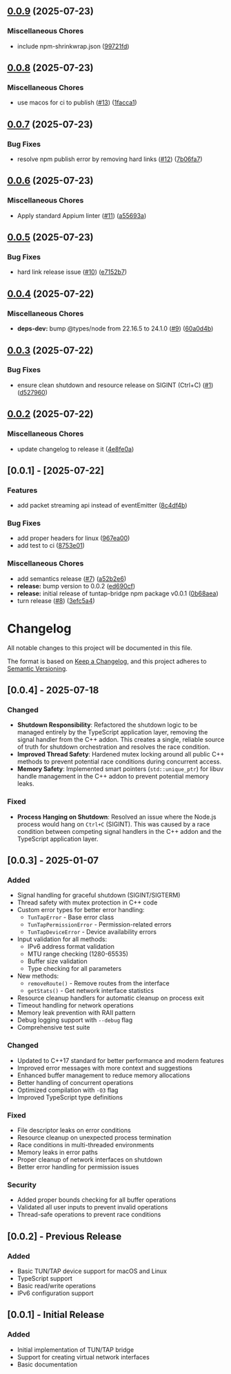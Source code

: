 ## [0.0.9](https://github.com/appium/appium-ios-tuntap/compare/v0.0.8...v0.0.9) (2025-07-23)

### Miscellaneous Chores

* include npm-shrinkwrap.json ([99721fd](https://github.com/appium/appium-ios-tuntap/commit/99721fde2bb4de2e57da2f785feffa6d481fe5c6))

## [0.0.8](https://github.com/appium/appium-ios-tuntap/compare/v0.0.7...v0.0.8) (2025-07-23)

### Miscellaneous Chores

* use macos for ci to publish ([#13](https://github.com/appium/appium-ios-tuntap/issues/13)) ([1facca1](https://github.com/appium/appium-ios-tuntap/commit/1facca1011399ad3cea7876427d1c7f7cf6cee72))

## [0.0.7](https://github.com/appium/appium-ios-tuntap/compare/v0.0.6...v0.0.7) (2025-07-23)

### Bug Fixes

* resolve npm publish error by removing hard links ([#12](https://github.com/appium/appium-ios-tuntap/issues/12)) ([7b06fa7](https://github.com/appium/appium-ios-tuntap/commit/7b06fa741b43005bbae6375c8bae4e923b6f4cb1))

## [0.0.6](https://github.com/appium/appium-ios-tuntap/compare/v0.0.5...v0.0.6) (2025-07-23)

### Miscellaneous Chores

* Apply standard Appium linter ([#11](https://github.com/appium/appium-ios-tuntap/issues/11)) ([a55693a](https://github.com/appium/appium-ios-tuntap/commit/a55693a90cca41f54ced506404b8456ea6994875))

## [0.0.5](https://github.com/appium/appium-ios-tuntap/compare/v0.0.4...v0.0.5) (2025-07-23)

### Bug Fixes

* hard link release issue ([#10](https://github.com/appium/appium-ios-tuntap/issues/10)) ([e7152b7](https://github.com/appium/appium-ios-tuntap/commit/e7152b7af519425d2045e61719fd460c251db391))

## [0.0.4](https://github.com/appium/appium-ios-tuntap/compare/v0.0.3...v0.0.4) (2025-07-22)

### Miscellaneous Chores

* **deps-dev:** bump @types/node from 22.16.5 to 24.1.0 ([#9](https://github.com/appium/appium-ios-tuntap/issues/9)) ([60a0d4b](https://github.com/appium/appium-ios-tuntap/commit/60a0d4beb1e36b4ccbf73a0cacda1179df75c834))

## [0.0.3](https://github.com/appium/appium-ios-tuntap/compare/v0.0.2...v0.0.3) (2025-07-22)

### Bug Fixes

* ensure clean shutdown and resource release on SIGINT (Ctrl+C) ([#1](https://github.com/appium/appium-ios-tuntap/issues/1)) ([d527960](https://github.com/appium/appium-ios-tuntap/commit/d5279605ac30a253382cbcd932926edd5dc285a2))

## [0.0.2](https://github.com/appium/appium-ios-tuntap/compare/v0.0.1...v0.0.2) (2025-07-22)

### Miscellaneous Chores

* update changelog to release it ([4e8fe0a](https://github.com/appium/appium-ios-tuntap/commit/4e8fe0a610a908c2f3a56bff7031f7580eb011c1))

## [0.0.1] - [2025-07-22]

### Features

* add packet streaming api instead of eventEmitter ([8c4df4b](https://github.com/appium/appium-ios-tuntap/commit/8c4df4bace59c2b29a567e2f9c81b1737500c42b))

### Bug Fixes

* add proper headers for linux ([967ea00](https://github.com/appium/appium-ios-tuntap/commit/967ea007b198f77f7e3aaaa1489dc5a0977bc5e6))
* add test to ci ([8753e01](https://github.com/appium/appium-ios-tuntap/commit/8753e0109f0ad4120ac4db1318c103fc2be0f7c7))

### Miscellaneous Chores

* add semantics release ([#7](https://github.com/appium/appium-ios-tuntap/issues/7)) ([a52b2e6](https://github.com/appium/appium-ios-tuntap/commit/a52b2e6010e99f1e5518726a93b313efab6475fb))
* **release:** bump version to 0.0.2 ([ed690cf](https://github.com/appium/appium-ios-tuntap/commit/ed690cfcc56c22a33cfc303960b46091619fe7e1))
* **release:** initial release of tuntap-bridge npm package v0.0.1 ([0b68aea](https://github.com/appium/appium-ios-tuntap/commit/0b68aeaae2af9d0a7af386055f3667b6826c6d22))
* turn release ([#8](https://github.com/appium/appium-ios-tuntap/issues/8)) ([3efc5a4](https://github.com/appium/appium-ios-tuntap/commit/3efc5a4eb7cb4e4f59daffb2623ead811292fa69))

# Changelog

All notable changes to this project will be documented in this file.

The format is based on [Keep a Changelog](https://keepachangelog.com/en/1.0.0/),
and this project adheres to [Semantic Versioning](https://semver.org/spec/v2.0.0.html).

## [0.0.4] - 2025-07-18

### Changed
- **Shutdown Responsibility**: Refactored the shutdown logic to be managed entirely by the TypeScript application layer, removing the signal handler from the C++ addon. This creates a single, reliable source of truth for shutdown orchestration and resolves the race condition.
- **Improved Thread Safety**: Hardened mutex locking around all public C++ methods to prevent potential race conditions during concurrent access.
- **Memory Safety**: Implemented smart pointers (`std::unique_ptr`) for libuv handle management in the C++ addon to prevent potential memory leaks.

### Fixed
- **Process Hanging on Shutdown**: Resolved an issue where the Node.js process would hang on `Ctrl+C` (SIGINT). This was caused by a race condition between competing signal handlers in the C++ addon and the TypeScript application layer.


## [0.0.3] - 2025-01-07

### Added
- Signal handling for graceful shutdown (SIGINT/SIGTERM)
- Thread safety with mutex protection in C++ code
- Custom error types for better error handling:
  - `TunTapError` - Base error class
  - `TunTapPermissionError` - Permission-related errors
  - `TunTapDeviceError` - Device availability errors
- Input validation for all methods:
  - IPv6 address format validation
  - MTU range checking (1280-65535)
  - Buffer size validation
  - Type checking for all parameters
- New methods:
  - `removeRoute()` - Remove routes from the interface
  - `getStats()` - Get network interface statistics
- Resource cleanup handlers for automatic cleanup on process exit
- Timeout handling for network operations
- Memory leak prevention with RAII pattern
- Debug logging support with `--debug` flag
- Comprehensive test suite

### Changed
- Updated to C++17 standard for better performance and modern features
- Improved error messages with more context and suggestions
- Enhanced buffer management to reduce memory allocations
- Better handling of concurrent operations
- Optimized compilation with `-O3` flag
- Improved TypeScript type definitions

### Fixed
- File descriptor leaks on error conditions
- Resource cleanup on unexpected process termination
- Race conditions in multi-threaded environments
- Memory leaks in error paths
- Proper cleanup of network interfaces on shutdown
- Better error handling for permission issues

### Security
- Added proper bounds checking for all buffer operations
- Validated all user inputs to prevent invalid operations
- Thread-safe operations to prevent race conditions

## [0.0.2] - Previous Release

### Added
- Basic TUN/TAP device support for macOS and Linux
- TypeScript support
- Basic read/write operations
- IPv6 configuration support

## [0.0.1] - Initial Release

### Added
- Initial implementation of TUN/TAP bridge
- Support for creating virtual network interfaces
- Basic documentation
